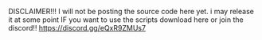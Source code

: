 DISCLAIMER!!!
I will not be posting the source code here yet. i may release it at some point
IF you want to use the scripts download here
or join the discord!!
https://discord.gg/eQxR9ZMUs7
